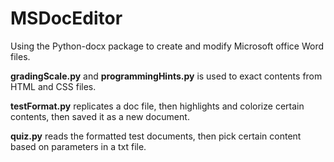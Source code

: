 # MSDocEditor
Using the Python-docx package to create and modify Microsoft office Word files.

**gradingScale.py** and **programmingHints.py** is used to exact contents from HTML and CSS files.

**testFormat.py** replicates a doc file, then highlights and colorize certain contents, then saved it as a new document.

**quiz.py** reads the formatted test documents, then pick certain content based on parameters in a txt file.
